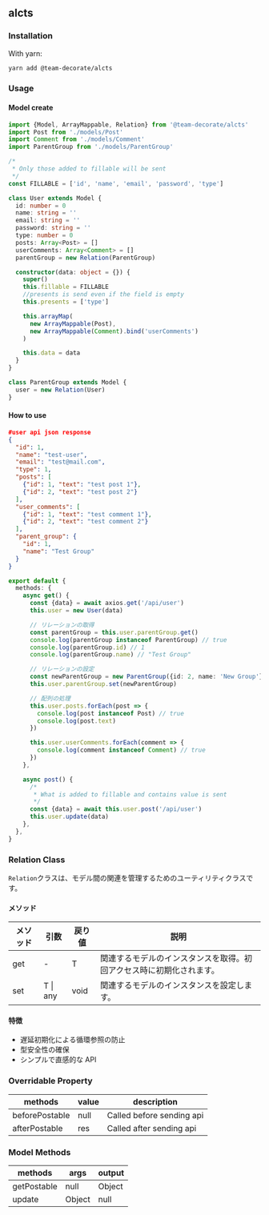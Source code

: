 ## alcts

### Installation

With yarn:

```bash
yarn add @team-decorate/alcts
```

### Usage

#### Model create

```typescript
import {Model, ArrayMappable, Relation} from '@team-decorate/alcts'
import Post from './models/Post'
import Comment from './models/Comment'
import ParentGroup from './models/ParentGroup'

/*
 * Only those added to fillable will be sent
 */
const FILLABLE = ['id', 'name', 'email', 'password', 'type']

class User extends Model {
  id: number = 0
  name: string = ''
  email: string = ''
  password: string = ''
  type: number = 0
  posts: Array<Post> = []
  userComments: Array<Comment> = []
  parentGroup = new Relation(ParentGroup)

  constructor(data: object = {}) {
    super()
    this.fillable = FILLABLE
    //presents is send even if the field is empty
    this.presents = ['type']

    this.arrayMap(
      new ArrayMappable(Post),
      new ArrayMappable(Comment).bind('userComments')
    )

    this.data = data
  }
}

class ParentGroup extends Model {
  user = new Relation(User)
}
```

#### How to use

```json
#user api json response
{
  "id": 1,
  "name": "test-user",
  "email": "test@mail.com",
  "type": 1,
  "posts": [
    {"id": 1, "text": "test post 1"},
    {"id": 2, "text": "test post 2"}
  ],
  "user_comments": [
    {"id": 1, "text": "test comment 1"},
    {"id": 2, "text": "test comment 2"}
  ],
  "parent_group": {
    "id": 1,
    "name": "Test Group"
  }
}
```

```typescript
export default {
  methods: {
    async get() {
      const {data} = await axios.get('/api/user')
      this.user = new User(data)

      // リレーションの取得
      const parentGroup = this.user.parentGroup.get()
      console.log(parentGroup instanceof ParentGroup) // true
      console.log(parentGroup.id) // 1
      console.log(parentGroup.name) // "Test Group"

      // リレーションの設定
      const newParentGroup = new ParentGroup({id: 2, name: 'New Group'})
      this.user.parentGroup.set(newParentGroup)

      // 配列の処理
      this.user.posts.forEach(post => {
        console.log(post instanceof Post) // true
        console.log(post.text)
      })

      this.user.userComments.forEach(comment => {
        console.log(comment instanceof Comment) // true
      })
    },

    async post() {
      /*
       * What is added to fillable and contains value is sent
       */
      const {data} = await this.user.post('/api/user')
      this.user.update(data)
    },
  },
}
```

### Relation Class

`Relation`クラスは、モデル間の関連を管理するためのユーティリティクラスです。

#### メソッド

| メソッド | 引数     | 戻り値 | 説明                                                                 |
| -------- | -------- | ------ | -------------------------------------------------------------------- |
| get      | -        | T      | 関連するモデルのインスタンスを取得。初回アクセス時に初期化されます。 |
| set      | T \| any | void   | 関連するモデルのインスタンスを設定します。                           |

#### 特徴

- 遅延初期化による循環参照の防止
- 型安全性の確保
- シンプルで直感的な API

### Overridable Property

| methods        | value | description               |
| -------------- | ----- | ------------------------- |
| beforePostable | null  | Called before sending api |
| afterPostable  | res   | Called after sending api  |

### Model Methods

| methods     | args   | output |
| ----------- | ------ | ------ |
| getPostable | null   | Object |
| update      | Object | null   |
